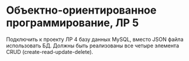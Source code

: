 # Объектно-ориентированное программирование, ЛР 5
Подключить к проекту ЛР 4 базу данных MySQL, вместо JSON файла использовать БД. Должны быть реализованы все четыре элемента CRUD (create-read-update-delete).
